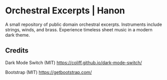 # Orchestral Excerpts | Hanon
A small repository of public domain orchestral excerpts. Instruments include strings, winds, and brass. Experience timeless sheet music in a modern dark theme.

## Credits

Dark Mode Switch (MIT)
https://coliff.github.io/dark-mode-switch/

Bootstrap (MIT)
https://getbootstrap.com/
